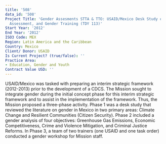 ```yaml
---
title: '508'
data_id: '508'
Project Title: 'Gender Assesments STTA & TTO: USAID/Mexico Desk Study on Gender, Gender
  Assessment, and Gender Training (TDY 113)'
Start Year: '2012'
End Year: '2012'
ISO3 Code: MEX
Region: Latin America and the Caribbean
Country: Mexico
Client/ Donor: USAID
Is Current Project? (true/false): ''
Practice Area:
- Education, Gender and Youth
Contract Value USD: ''
---
```


USAID/Mexico was tasked with preparing an interim strategic framework (2012-2013) prior to the development of a CDCS. The Mission sought to integrate gender during the initial concept phase for this interim strategic framework and to assist in the implementation of the framework. Thus, the Mission proposed a three-phase activity. Phase 1 was a desk study that reviewed the literature on gender in Mexico in two primary areas: Climate Change and Resilient Communities (Citizen Security). Phase 2 included a gender analysis of four objectives: Greenhouse Gas Emissions, Economic Competitiveness, Crime and Violence Mitigation, and Criminal Justice Reforms. In Phase 3, a team of two trainers (one USAID and one task order) conducted a gender workshop for Mission staff.